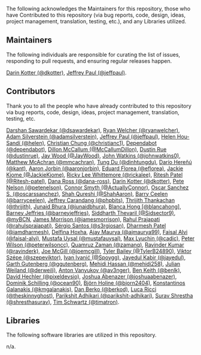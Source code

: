 The following acknowledges the Maintainers for this repository, those who have Contributed to this repository (via bug reports, code, design, ideas, project management, translation, testing, etc.), and any Libraries utilized.

## Maintainers

The following individuals are responsible for curating the list of issues, responding to pull requests, and ensuring regular releases happen.

[Darin Kotter (@dkotter)](https://github.com/dkotter), [Jeffrey Paul (@jeffpaul)](https://github.com/jeffpaul).

## Contributors

Thank you to all the people who have already contributed to this repository via bug reports, code, design, ideas, project management, translation, testing, etc.

[Darshan Sawardekar (@dsawardekar)](https://github.com/dsawardekar), [Ryan Welcher (@ryanwelcher)](https://github.com/ryanwelcher), [Adam Silverstein (@adamsilverstein)](https://github.com/adamsilverstein), [Jeffrey Paul (@jeffpaul)](https://github.com/jeffpaul), [Helen Hou-Sandí (@helen)](https://github.com/helen), [Christian Chung (@christianc1)](https://github.com/christianc1), [Dependabot (@dependabot)](https://github.com/dependabot), [Dillon McCallum (@McCallumDillon)](https://github.com/McCallumDillon), [Dustin Rue (@dustinrue)](https://github.com/dustinrue), [Jay Wood (@JayWood)](https://github.com/JayWood), [John Watkins (@johnwatkins0)](https://github.com/johnwatkins0), [Matthew McAchran (@mmcachran)](https://github.com/mmcachran), [Tung Du (@dinhtungdu)](https://github.com/dinhtungdu), [Darío Hereñú (@kant)](https://github.com/kant), [Aaron Jorbin (@aaronjorbin)](https://github.com/aaronjorbin), [Eduard Florea (@eflorea)](https://github.com/eflorea), [Jackie Kjome (@JackieKjome)](https://github.com/JackieKjome), [Ricky Lee Whittemore (@rickalee)](https://github.com/rickalee), [Ritesh Patel (@Ritesh-patel)](https://github.com/Ritesh-patel), [Dana Ross (@dana-ross)](https://github.com/dana-ross), [Darin Kotter (@dkotter)](https://github.com/dkotter), [Pete Nelson (@petenelson)](https://github.com/petenelson), [Connor Smyth (@ActuallyConnor)](https://github.com/ActuallyConnor), [Oscar Sanchez S. (@oscarssanchez)](https://github.com/oscarssanchez), [Shah Qureshi (@ShahAaron)](https://github.com/ShahAaron), [Barry Ceelen (@barryceelen)](https://github.com/barryceelen), [Jeffrey Carandang (@phpbits)](https://github.com/phpbits), [Thrijith Thankachan (@thrijith)](https://github.com/thrijith), [Junaid Bhura (@junaidbhura)](https://github.com/junaidbhura), [Blanca Hong [@blancahong]](https://profiles.wordpress.org/blancahong/), [Barney Jeffries (@barneyjeffries)](https://github.com/barneyjeffries), [Siddharth Thevaril (@Sidsector9)](https://github.com/Sidsector9), [@myBCN](https://github.com/myBCN), [James Morrison (@jamesmorrison)](https://github.com/jamesmorrison), [Rahul Prajapati (@rahulsprajapati)](https://github.com/rahulsprajapati), [Sérgio Santos (@s3rgiosan)](https://github.com/s3rgiosan), [Dharmesh Patel (@iamdharmesh)](https://github.com/iamdharmesh), [Delfina Hoxha](https://www.linkedin.com/in/delfina-hoxha/), [Ajay Maurya (@ajmaurya99)](https://github.com/ajmaurya99), [Faisal Alvi (@faisal-alvi)](https://github.com/faisal-alvi), [Mustafa Uysal (@mustafauysal)](https://github.com/mustafauysal), [Max Lyuchin (@cadic)](https://github.com/cadic), [Peter Wilson (@peterwilsoncc)](https://github.com/peterwilsoncc), [Quamruz Zaman (@zamanq)](https://github.com/zamanq), [Ravinder Kumar (@ravinderk)](https://github.com/ravinderk), [Joe McGill (@joemcgill)](https://github.com/joemcgill), [Tyler Bailey (@TylerB24890)](https://github.com/TylerB24890), [Viktor Szépe (@szepeviktor)](https://github.com/szepeviktor), [Ivan Ivanić (@Spoygg)](https://github.com/Spoygg), [Jayedul Kabir (@jayedul)](https://github.com/jayedul), [Garth Gutenberg (@ggutenberg)](https://github.com/ggutenberg), [Mehidi Hassan (@mehidi258)](https://github.com/mehidi258), [Julian Weiland (@derweili)](https://github.com/derweili), [Anton Vanyukov (@av3nger)](https://github.com/av3nger), [Ben Keith (@benlk)](https://github.com/benlk), [David Hechler (@pixeldevsio)](https://github.com/pixeldevsio), [Joshua Abenazer (@joshuaabenazer)](https://github.com/joshuaabenazer), [Dominik Schilling (@ocean90)](https://github.com/ocean90), [Björn Holine (@bjorn2404)](https://github.com/bjorn2404), [Konstantinos Galanakis (@kmgalanakis)](https://github.com/kmgalanakis), [Dan Berko (@berkod)](https://github.com/berkod), [Luca Ricci (@theskinnyghost)](https://github.com/theskinnyghost), [Parikshit Adhikari (@parikshit-adhikari)](https://github.com/parikshit-adhikari), [Surav Shrestha (@shresthasurav)](https://github.com/shresthasurav), [Tim Schwartz (@timatron)](https://github.com/timatron).

## Libraries

The following software libraries are utilized in this repository.

n/a.
